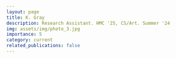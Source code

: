 ```yaml
---
layout: page
title: K. Gray
description: Research Assistant. HMC '25, CS/Art. Summer '24
img: assets/img/photo_3.jpg
importance: 5
category: current
related_publications: false
---
```


